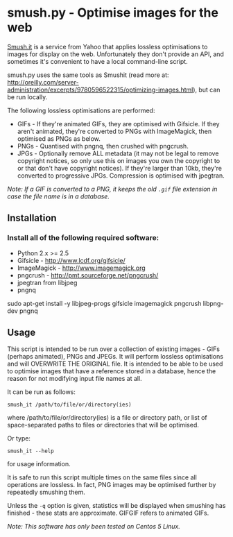 # smush.py - Optimise images for the web

[Smush.it](http://www.smushit.com/) is a service from Yahoo that applies lossless optimisations to images 
for display on the web. Unfortunately they don't provide an API, and 
sometimes it's convenient to have a local command-line script.

smush.py uses the same tools as Smushit (read more at:
http://oreilly.com/server-administration/excerpts/9780596522315/optimizing-images.html), but can be run locally.

The following lossless optimisations are performed:

* GIFs - If they're animated GIFs, they are optimised with Gifsicle.
       If they aren't animated, they're converted to PNGs with ImageMagick, 
       then optimised as PNGs as below.
* PNGs - Quantised with pngnq, then crushed with pngcrush.
* JPGs - Optionally remove ALL metadata (it may not be legal to remove copyright 
       notices, so only use this on images you own the copyright to or that 
       don't have copyright notices).
       If they're larger than 10kb, they're converted to progressive JPGs.
       Compression is optimised with jpegtran.

*Note: If a GIF is converted to a PNG, it keeps the old `.gif` file extension in 
case the file name is in a database.*

## Installation

### Install all of the following required software:

  * Python 2.x >= 2.5
  * Gifsicle - http://www.lcdf.org/gifsicle/
  * ImageMagick - http://www.imagemagick.org
  * pngcrush - http://pmt.sourceforge.net/pngcrush/
  * jpegtran from libjpeg
  * pngnq

  sudo apt-get install -y libjpeg-progs gifsicle imagemagick pngcrush libpng-dev pngnq

## Usage

This script is intended to be run over a collection of existing images - GIFs 
(perhaps animated), PNGs and JPEGs. It will perform lossless optimisations and 
will OVERWRITE THE ORIGINAL file. It is intended to be able to be used to 
optimise images that have a reference stored in a database, hence the reason 
for not modifying input file names at all.

It can be run as follows:

    smush_it /path/to/file/or/directory(ies)

where /path/to/file/or/directory(ies) is a file or directory path, or list of 
space-separated paths to files or directories that will be optimised.

Or type:

    smush_it --help

for usage information.

It is safe to run this script multiple times on the same files since all 
operations are lossless. In fact, PNG images may be optimised further by 
repeatedly smushing them.

Unless the `-q` option is given, statistics will be displayed when
smushing has finished - these stats are approximate. GIFGIF refers to
animated GIFs.

*Note: This software has only been tested on Centos 5 Linux.*
